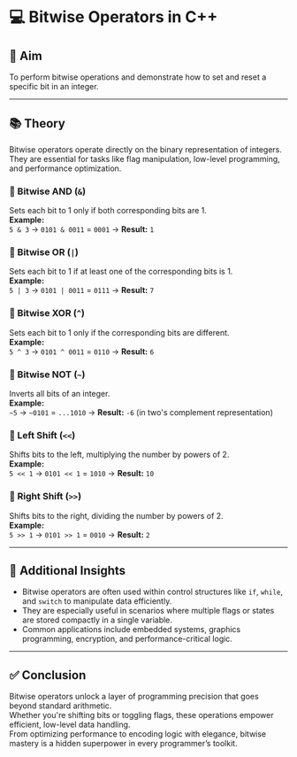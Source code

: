 # 💻 Bitwise Operators in C++

## 🎯 Aim  
To perform bitwise operations and demonstrate how to set and reset a specific bit in an integer.

---

## 📚 Theory

Bitwise operators operate directly on the binary representation of integers.  
They are essential for tasks like flag manipulation, low-level programming, and performance optimization.

### 🔹 Bitwise AND (`&`)
Sets each bit to 1 only if both corresponding bits are 1.  
**Example:**  
`5 & 3` → `0101 & 0011` = `0001` → **Result:** `1`

### 🔹 Bitwise OR (`|`)
Sets each bit to 1 if at least one of the corresponding bits is 1.  
**Example:**  
`5 | 3` → `0101 | 0011` = `0111` → **Result:** `7`

### 🔹 Bitwise XOR (`^`)
Sets each bit to 1 only if the corresponding bits are different.  
**Example:**  
`5 ^ 3` → `0101 ^ 0011` = `0110` → **Result:** `6`

### 🔹 Bitwise NOT (`~`)
Inverts all bits of an integer.  
**Example:**  
`~5` → `~0101` = `...1010` → **Result:** `-6` (in two's complement representation)

### 🔹 Left Shift (`<<`)
Shifts bits to the left, multiplying the number by powers of 2.  
**Example:**  
`5 << 1` → `0101 << 1` = `1010` → **Result:** `10`

### 🔹 Right Shift (`>>`)
Shifts bits to the right, dividing the number by powers of 2.  
**Example:**  
`5 >> 1` → `0101 >> 1` = `0010` → **Result:** `2`

---

## 🧠 Additional Insights

- Bitwise operators are often used within control structures like `if`, `while`, and `switch` to manipulate data efficiently.
- They are especially useful in scenarios where multiple flags or states are stored compactly in a single variable.
- Common applications include embedded systems, graphics programming, encryption, and performance-critical logic.

---

## ✅ Conclusion

Bitwise operators unlock a layer of programming precision that goes beyond standard arithmetic.  
Whether you're shifting bits or toggling flags, these operations empower efficient, low-level data handling.  
From optimizing performance to encoding logic with elegance, bitwise mastery is a hidden superpower in every programmer’s toolkit.
